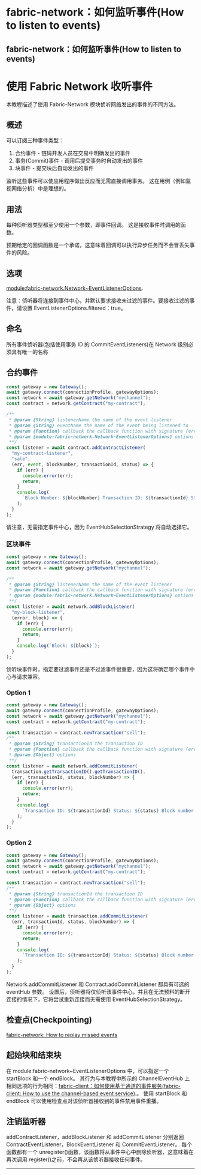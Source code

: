 # fabric-network：如何监听事件(How to listen to events)

## fabric-network：如何监听事件(How to listen to events)

# 使用 Fabric Network 收听事件

本教程描述了使用 Fabric-Network 模块侦听网络发出的事件的不同方法。

## 概述

可以订阅三种事件类型：

1. 合约事件 - 链码开发人员在交易中明确发出的事件
2. 事务(Commit)事件 - 调用后提交事务时自动发出的事件
3. 块事件 - 提交块后自动发出的事件

监听这些事件可以使应用程序做出反应而无需直接调用事务。 这在用例（例如监视网络分析）中是理想的。

## 用法

每种侦听器类型都至少使用一个参数，即事件回调。 这是接收事件时调用的函数。

预期给定的回调函数是一个承诺，这意味着回调可以执行异步任务而不会冒丢失事件的风险。

## 选项

[module:fabric-network.Network~EventListenerOptions](https://hyperledger.github.io/fabric-sdk-node/release-1.4/module-fabric-network.Network.html#~EventListenerOptions).

注意：侦听器将连接到事件中心，并默认要求接收未过滤的事件。要接收过滤的事件，请设置 EventListenerOptions.filtered：true。

## 命名

所有事件侦听器(包括使用事务 ID 的 CommitEventListeners)在 Network 级别必须具有唯一的名称

## 合约事件

```javascript
const gateway = new Gateway();
await gateway.connect(connectionProfile, gatewayOptions);
const network = await gateway.getNetwork("mychannel");
const contract = network.getContract("my-contract");

/**
 * @param {String} listenerName the name of the event listener
 * @param {String} eventName the name of the event being listened to
 * @param {Function} callback the callback function with signature (error, event, blockNumber, transactionId, status)
 * @param {module:fabric-network.Network~EventListenerOptions} options
 **/
const listener = await contract.addContractListener(
  "my-contract-listener",
  "sale",
  (err, event, blockNumber, transactionId, status) => {
    if (err) {
      console.error(err);
      return;
    }
    console.log(
      `Block Number: ${blockNumber} Transaction ID: ${transactionId} Status: ${status}`
    );
  }
);
```

请注意，无需指定事件中心，因为 EventHubSelectionStrategy 将自动选择它。

### 区块事件

```javascript
const gateway = new Gateway();
await gateway.connect(connectionProfile, gatewayOptions);
const network = await gateway.getNetwork("mychannel");

/**
 * @param {String} listenerName the name of the event listener
 * @param {Function} callback the callback function with signature (error, blockNumber, transactionId, status)
 * @param {module:fabric-network.Network~EventListenerOptions} options
 **/
const listener = await network.addBlockListener(
  "my-block-listener",
  (error, block) => {
    if (err) {
      console.error(err);
      return;
    }
    console.log(`Block: ${block}`);
  }
);
```

侦听块事件时，指定要过滤事件还是不过滤事件很重要，因为这将确定哪个事件中心与请求兼容。

### Option 1

```javascript
const gateway = new Gateway();
await gateway.connect(connectionProfile, gatewayOptions);
const network = await gateway.getNetwork("mychannel");
const contract = network.getContract("my-contract");

const transaction = contract.newTransaction("sell");
/**
 * @param {String} transactionId the transaction ID
 * @param {Function} callback the callback function with signature (error, transactionId, status, blockNumber)
 * @param {Object} options
 **/
const listener = await network.addCommitListener(
  transaction.getTransactionID().getTransactionID(),
  (err, transactionId, status, blockNumber) => {
    if (err) {
      console.error(err);
      return;
    }
    console.log(
      `Transaction ID: ${transactionId} Status: ${status} Block number: ${blockNumber}`
    );
  }
);
```

### Option 2

```javascript
const gateway = new Gateway();
await gateway.connect(connectionProfile, gatewayOptions);
const network = await gateway.getNetwork("mychannel");
const contract = network.getContract("my-contract");

const transaction = contract.newTransaction("sell");
/**
 * @param {String} transactionId the transaction ID
 * @param {Function} callback the callback function with signature (error, transactionId, status, blockNumber)
 * @param {Object} options
 **/
const listener = await transaction.addCommitListener(
  (err, transactionId, status, blockNumber) => {
    if (err) {
      console.error(err);
      return;
    }
    console.log(
      `Transaction ID: ${transactionId} Status: ${status} Block number: ${blockNumber}`
    );
  }
);
```

Network.addCommitListener 和 Contract.addCommitListener 都具有可选的 eventHub 参数。 设置后，侦听器将仅侦听该事件中心，并且在无法预料的断开连接的情况下，它将尝试重新连接而无需使用 EventHubSelectionStrategy。

## 检查点(Checkpointing)

[fabric-network: How to replay missed events](https://hyperledger.github.io/fabric-sdk-node/release-1.4/tutorial-event-checkpointer.html)

## 起始块和结束块

在 module:fabric-network\~EventListenerOptions 中，可以指定一个 startBlock 和一个 endBlock。 其行为与本教程中所示的 ChannelEventHub 上相同选项的行为相同：[fabric-client：如何使用基于通道的事件服务(fabric-client: How to use the channel-based event service)](https://hyperledger.github.io/fabric-sdk-node/release-1.4/tutorial-channel-events.html).。 使用 startBlock 和 endBlock 可以使用检查点对该侦听器接收到的事件禁用事件重播。

## 注销监听器

addContractListener，addBlockListener 和 addCommitListener 分别返回 ContractEventListener，BlockEventListener 和 CommitEventListener。 每个函数都有一个 unregister()函数，该函数将从事件中心中删除侦听器，这意味着在再次调用 register()之前，不会再从该侦听器接收任何事件。

---
